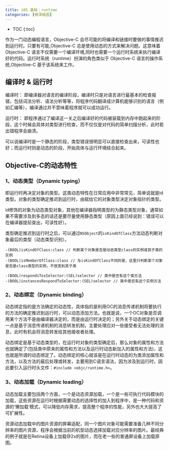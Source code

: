 ```yaml
---
title: iOS 基础：runtime
categories: [根深柢固]
---
```


- TOC
{:toc}

作为一门动态编程语言，Objective-C 会尽可能的将编译和链接时要做的事情推迟到运行时。只要有可能,Objective-C 总是使用动态的方式来解决问题。这意味着 Objective-C 语言不仅需要一个编译环境,同时也需要一个运行时系统来执行编译好的代码。运行时系统（runtime）扮演的角色类似于 Objective-C 语言的操作系统,Objective-C 基于该系统来工作。

## 编译时 & 运行时

编译时： 即编译器对语言的编译阶段，编译时只是对语言进行最基本的检查报错，包括词法分析、语法分析等等，将程序代码翻译成计算机能够识别的语言（例如汇编等），编译通过并不意味着程序就可以成功运行。

运行时： 即程序通过了编译这一关之后编译好的代码被装载到内存中跑起来的阶段，这个时候会具体对类型进行检查，而不仅仅是对代码的简单扫描分析，此时若出错程序会崩溃。

可以说编译时是一个静态的阶段，类型错误很明显可以直接检查出来，可读性也好；而运行时则是动态的阶段，开始具体与运行环境结合起来。


## Objective-C的动态特性
### 1、动态类型（Dynamic typing）
即运行时再决定对象的类型。这类动态特性在日常应用中非常常见，简单说就是id类型。对象的类型确定推迟到运行时，由赋给它的对象类型决定对象指针的类型。

id修饰的对象为动态类型对象，其他在编译器指明类型的为静态类型对象，通常如果不需要涉及到多态的话还是要尽量使用静态类型（原因上面已经说到：错误可以在编译器提前查出，可读性好）。  

类型确定推迟到运行时之后，可以通过`NSObject`的`isKindOfClass`方法动态判断对象最后的类型（动态类型识别）。

```
-(BOOL)isKindOfClass:class // 判断某个对象是否是动态类型class的实例或其子类的实例
-(BOOL)isMemberOfClass:class // 与isKindOfClass不同的是，这里只判断某个对象是否是class类型的实例，不放宽到其子类

-(BOOL)respondsTosSelector:(SEL)selector // 类中是否有这个类方法
-(BOOL)instancesRespondToSelector:(SEL)selector // 类中是否有这个实例方法
```

### 2、动态绑定（Dynamic binding）
动态绑定指的是方法确定的动态性，具体指的是利用OC的消息传递机制将要执行的方法的确定推迟到运行时，可以动态添加方法。也就是说，一个OC对象是否调用某个方法不是由编译器决定的，而是由运行时决定的；另外关于动态绑定的关键一点是基于消息传递机制的消息转发机制，主要处理应对一些接受者无法处理的消息，此时有机会将消息转发给其他接收者处理。

动态绑定是基于动态类型的，在运行时对象的类型确定后，那么对象的属性和方法也就确定了(包括类中原来的属性和方法以及运行时动态新加入的属性和方法)，这也就是所谓的动态绑定了。动态绑定的核心就该是在运行时动态的为类添加属性和方法，以及方法的最后处理或转发，主要用到C语言语法，因为涉及到运行时，因此要引入运行时头文件：`#include <objc/runtime.h>`。

### 3、动态加载（Dynamic loading）
动态加载主要包括两个方面，一个是动态资源加载，一个是一些可执行代码模块的加载，这些资源在运行时根据需要动态的选择性的加入到程序中，是一种代码和资源的‘懒加载’模式，可以降低内存需求，提高整个程序的性能，另外也大大提高了可扩展性。

资源动态加载中的图片资源的屏幕适配，同一个图片对象可能需要准备几种不同分辨率的图片资源，程序会根据当前的机型动态选择加载对应分辨率的图片。最经典的例子就是在Retina设备上加载@2x的图片，而在老一些的普通屏设备上加载原图。
